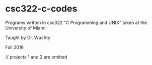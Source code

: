 # csc322-c-codes
Programs written in csc322 "C Programming and UNIX" taken at the University of Miami

Taught by Dr. Wuchty

Fall 2016

//  projects 1 and 2 are omitted
